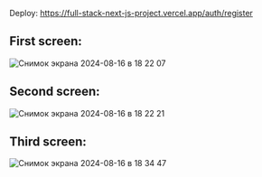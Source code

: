 Deploy: https://full-stack-next-js-project.vercel.app/auth/register

## First screen:
![Снимок экрана 2024-08-16 в 18 22 07](https://github.com/user-attachments/assets/5c145c40-b77c-43af-ba74-d7a4e409bf0b)
## Second screen:
![Снимок экрана 2024-08-16 в 18 22 21](https://github.com/user-attachments/assets/af577573-d1a9-476f-b0d8-e88890393713)
## Third screen:
![Снимок экрана 2024-08-16 в 18 34 47](https://github.com/user-attachments/assets/9847e5be-6687-4efe-8fbf-1e9fa1504437)

